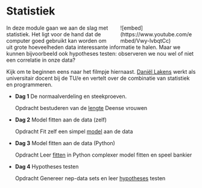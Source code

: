 <style>
div.embed
{
	margin:0 ! important;
}
</style>

# Statistiek

<div style="width: 40%; float:right; margin-left: 2em;">
![embed](https://www.youtube.com/embed/Vwy-lvbqtCc)
</div>

In deze module gaan we aan de slag met statistiek. Het ligt voor de hand dat de computer goed gebruikt kan worden om uit grote hoeveelheden data interessante informatie te halen. Maar we kunnen bijvoorbeeld ook hypotheses testen: observeren we nou wel of niet een correlatie in onze data?

Kijk om te beginnen eens naar het filmpje hiernaast. [Daniël Lakens](https://www.tue.nl/en/university/departments/industrial-engineering-innovation-sciences/the-department/staff/detail/ep/e/d/ep-uid/20091001/) werkt als universitair docent bij de TU/e en vertelt over de combinatie van statistiek en programmeren.

- **Dag 1** De normaalverdeling en steekproeven.

	<span class="label label-primary">Opdracht</span> bestuderen van de [lengte](/statistiek/normaalverdeling) Deense vrouwen

- **Dag 2** Model fitten aan de data (zelf)

	<span class="label label-primary">Opdracht</span> Fit zelf een simpel [model](/statistiek/fittenzelf) aan de data

- **Dag 3** Model fitten aan de data (Python)

	<span class="label label-primary">Opdracht</span> Leer [fitten](/statistiek/fittenpython) in Python complexer model fitten en speel bankier

- **Dag 4** Hypotheses testen

	<span class="label label-primary">Opdracht</span> Genereer nep-data sets en leer [hypotheses](/statistiek/hypothesetesten) testen
